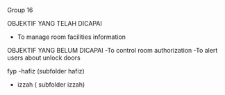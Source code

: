 Group 16

OBJEKTIF YANG TELAH DICAPAI
- To manage room facilities information 

OBJEKTIF YANG BELUM DICAPAI
-To control room authorization
-To alert users about unlock doors

fyp 
 -hafiz (subfolder hafiz)
 - izzah ( subfolder izzah)